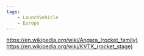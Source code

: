 ```yaml
---
tags:
    - LaunchVehicle
    - Europe
---
```


https://en.wikipedia.org/wiki/Angara_(rocket_family)
https://en.wikipedia.org/wiki/KVTK_(rocket_stage)